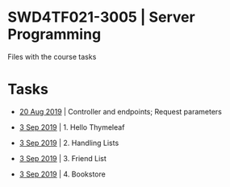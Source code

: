 # SWD4TF021-3005 | Server Programming
Files with the course tasks

# Tasks
* [20 Aug 2019](/demo) | Controller and endpoints; Request parameters

* [3 Sep 2019](/modelandview/modelandview) | 1. Hello Thymeleaf
* [3 Sep 2019](/studentlist/studentlist) | 2. Handling Lists 
* [3 Sep 2019](/friendlist/friendlist) | 3. Friend List
* [3 Sep 2019](/bookstore/bookstore) | 4. Bookstore
